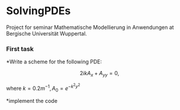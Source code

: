 # SolvingPDEs

Project for seminar Mathematische Modellierung in Anwendungen at Bergische Universität Wuppertal. 

### First task

*Write a scheme for the following PDE: 
```math 
2ikA_x + A_{yy} = 0,
```
where $k = 0.2 m^{-1}, A_0 = e^{-k^2y^2}$

*implement the code


